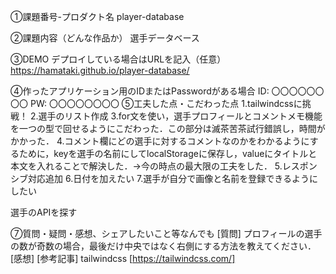 ①課題番号-プロダクト名
player-database

②課題内容（どんな作品か）
選手データベース

③DEMO
デプロイしている場合はURLを記入（任意） https://hamataki.github.io/player-database/

④作ったアプリケーション用のIDまたはPasswordがある場合
ID: 〇〇〇〇〇〇〇〇
PW: 〇〇〇〇〇〇〇〇
⑤工夫した点・こだわった点
1.tailwindcssに挑戦！
2.選手のリスト作成
3.for文を使い，選手プロフィールとコメントメモ機能を一つの型で回せるようにこだわった．この部分は滅茶苦茶試行錯誤し，時間がかかった．
4.コメント欄にどの選手に対するコメントなのかをわかるようにするために，keyを選手の名前にしてlocalStorageに保存し，valueにタイトルと本文を入れることで解決した．→今の時点の最大限の工夫をした．
5.レスポンシブ対応追加
6.日付を加えたい
7.選手が自分で画像と名前を登録できるようにしたい

選手のAPIを探す

⑦質問・疑問・感想、シェアしたいこと等なんでも
[質問] 
プロフィールの選手の数が奇数の場合，最後だけ中央ではなく右側にする方法を教えてください．
[感想] 
[参考記事]
tailwindcss
[https://tailwindcss.com/]
